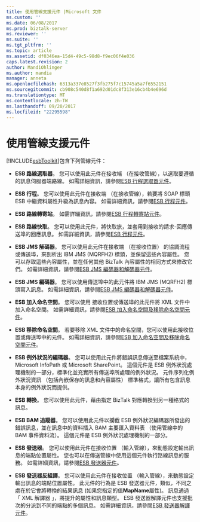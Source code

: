 ```yaml
---
title: 使用管線支援元件 |Microsoft 文件
ms.custom: ''
ms.date: 06/08/2017
ms.prod: biztalk-server
ms.reviewer: ''
ms.suite: ''
ms.tgt_pltfrm: ''
ms.topic: article
ms.assetid: df0346ea-15d4-49c5-98d8-f9ec06f4e036
caps.latest.revision: 2
author: MandiOhlinger
ms.author: mandia
manager: anneta
ms.openlocfilehash: 6313a337e8527f3fb275f7c15745a5a7f6552151
ms.sourcegitcommit: cb908c540d8f1a692d01dc8f313e16cb4b4e696d
ms.translationtype: MT
ms.contentlocale: zh-TW
ms.lasthandoff: 09/20/2017
ms.locfileid: "22295598"
---
```

# <a name="using-the-pipeline-support-components"></a>使用管線支援元件
[!INCLUDE[esbToolkit](../includes/esbtoolkit-md.md)]包含下列管線元件：  
  
-   **ESB 路線選取器**。 您可以使用此元件在接收端 （在接收管線），以選取要遵循的訊息伺服器端路線。 如需詳細資訊，請參閱[ESB 行程選取器元件](../esb-toolkit/the-esb-itinerary-selector-component.md)。  
  
-   **ESB 行程**。 您可以使用此元件在接收端 （在接收管線），若要將 SOAP 標頭 ESB 中繼資料屬性升級為訊息內容。 如需詳細資訊，請參閱[ESB 行程元件](../esb-toolkit/the-esb-itinerary-component.md)。  
  
-   **ESB 路線轉寄站**。 如需詳細資訊，請參閱[ESB 行程轉寄站元件](../esb-toolkit/the-esb-itinerary-forwarder-component.md)。  
  
-   **ESB 路線快取**。 您可以使用此元件，將快取旅，並套用到接收的請求-回應傳送埠的回應訊息。 如需詳細資訊，請參閱[ESB 行程元件](../esb-toolkit/the-esb-itinerary-component.md)。  
  
-   **ESB JMS 解碼器**。 您可以使用此元件在接收端 （在接收位置） 的協調流程或傳送埠，來剖析出 IBM JMS (MQRFH2) 標頭，並保留這些內容屬性。 您可以存取這些內容屬性，並在任何其他 BizTalk 內容屬性的相同方式來修改它們。 如需詳細資訊，請參閱[ESB JMS 編碼器和解碼器元件](../esb-toolkit/the-esb-jms-encoder-and-decoder-components.md)。  
  
-   **ESB JMS 編碼器**。 您可以使用傳送埠中的此元件將 IBM JMS (MQRFH2) 標頭寫入訊息。 如需詳細資訊，請參閱[ESB JMS 編碼器和解碼器元件](../esb-toolkit/the-esb-jms-encoder-and-decoder-components.md)。  
  
-   **ESB 加入命名空間**。 您可以使用 接收位置或傳送埠的此元件將 XML 文件中加入命名空間。 如需詳細資訊，請參閱[ESB 加入命名空間及移除命名空間元件](../esb-toolkit/the-esb-add-namespace-and-remove-namespace-components.md)。  
  
-   **ESB 移除命名空間**。 若要移除 XML 文件中的命名空間，您可以使用此接收位置或傳送埠中的元件。 如需詳細資訊，請參閱[ESB 加入命名空間及移除命名空間元件](../esb-toolkit/the-esb-add-namespace-and-remove-namespace-components.md)。  
  
-   **ESB 例外狀況的編碼器**。 您可以使用此元件將錯誤訊息傳送至檔案系統中，Microsoft InfoPath 或 Microsoft SharePoint。 這個元件是 ESB 例外狀況處理機制的一部分，標準化並充實所有傳送埠所處理的例外狀況。 元件序列化例外狀況資訊 （包括內嵌保存的訊息和內容屬性） 標準格式，讓所有包含訊息本身的例外狀況而提供。  
  
-   **ESB 轉換**。 您可以使用此元件，藉由指定 BizTalk 對應轉換到另一種格式的訊息。  
  
-   **ESB BAM 追蹤器**。 您可以使用此元件以攔截 ESB 例外狀況編碼器所發出的錯誤訊息，並在訊息中的資料插入 BAM 主要匯入資料表 （使用管線中的 BAM 事件資料流）。 這個元件是 ESB 例外狀況處理機制的一部分。  
  
-   **ESB 發送器**。 您可以使用此元件在接收位置 （輸入管線），來動態設定輸出訊息的端點位置屬性。 您也可以在傳送管線中使用這個元件執行路線訊息的服務。 如需詳細資訊，請參閱[ESB 發送器元件](../esb-toolkit/the-esb-dispatcher-component.md)。  
  
-   **ESB 發送器反組譯**。 您可以使用此元件在接收位置 （輸入管線），來動態設定輸出訊息的端點位置屬性。 此元件的行為是 ESB 發送器元件，類似，不同之處在於它會將轉換的結果訊息 (如果您指定的值**MapName**屬性)。 訊息通過 「 XML 解譯器 」，將提升的屬性和訊息類型。 ESB 發送器解譯元件也支援批次的分派到不同的端點的多個訊息。 如需詳細資訊，請參閱[ESB 發送器解譯元件](../esb-toolkit/the-esb-dispatcher-disassemble-component.md)。